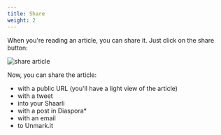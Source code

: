 ```yaml
---
title: Share
weight: 2
---
```


When you're reading an article, you can share it. Just click on the
share button:

![share article](../../../img/user/share.png)

Now, you can share the article:

-   with a public URL (you'll have a light view of the article)
-   with a tweet
-   into your Shaarli
-   with a post in Diaspora*
-   with an email
-   to Unmark.it
